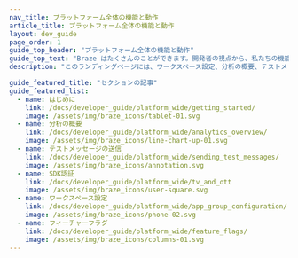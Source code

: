```yaml
---
nav_title: プラットフォーム全体の機能と動作
article_title: プラットフォーム全体の機能と動作
layout: dev_guide
page_order: 1
guide_top_header: "プラットフォーム全体の機能と動作"
guide_top_text: "Braze はたくさんのことができます。開発者の視点から、私たちの機能を確認してください。"
description: "このランディングページには、ワークスペース設定、分析の概要、テストメッセージの送信、フィーチャーフラグなど、プラットフォームの幅広い機能と動作が一覧表示されます。"

guide_featured_title: "セクションの記事"
guide_featured_list:
  - name: はじめに
    link: /docs/developer_guide/platform_wide/getting_started/
    image: /assets/img/braze_icons/tablet-01.svg
  - name: 分析の概要
    link: /docs/developer_guide/platform_wide/analytics_overview/
    image: /assets/img/braze_icons/line-chart-up-01.svg
  - name: テストメッセージの送信
    link: /docs/developer_guide/platform_wide/sending_test_messages/
    image: /assets/img/braze_icons/annotation.svg
  - name: SDK認証
    link: /docs/developer_guide/platform_wide/tv_and_ott
    image: /assets/img/braze_icons/user-square.svg 
  - name: ワークスペース設定
    link: /docs/developer_guide/platform_wide/app_group_configuration/
    image: /assets/img/braze_icons/phone-02.svg
  - name: フィーチャーフラグ
    link: /docs/developer_guide/platform_wide/feature_flags/
    image: /assets/img/braze_icons/columns-01.svg
---
```

